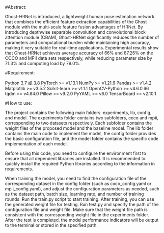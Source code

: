 #Abstract:

Ghost-HRNet is introduced, a lightweight human pose estimation network that combines the efficient feature extraction capabilities of the Ghost module with the multi-scale feature fusion advantages of HRNet. By introducing depthwise separable convolution and convolutional block attention module (CBAM), Ghost-HRNet significantly reduces the number of parameters and computational burden while maintaining high accuracy, making it very suitable for real-time applications. Experimental results show that Ghost-HRNet achieves average accuracy of 66% and 87.26% on the COCO and MPII data sets respectively, while reducing parameter size by 71.3% and computing load by 79.0%.


#Requirement:

Python 3.7 或 3.8
PyTorch >= v1.13.1
NumPy >= v1.21.6
Pandas >= v1.4.2
Matplotlib >= v3.5.2
Scikit-learn >= v1.1.1
OpenCV-Python >= v4.6.0.66
tqdm >= v4.64.0
Pillow >= v9.2.0
PyYAML >= v6.0
TensorBoard >= v2.10.1

#How to use:

The project contains the following main folders: experiments, lib, config, and model. The experiments folder contains two subfolders, coco and mpii, corresponding to two datasets respectively. Each subfolder contains the weight files of the proposed model and the baseline model. The lib folder contains the main code to implement the model, the config folder provides the basic configuration file, and the model folder contains the specific code implementation of each model.

Before using this code, you need to configure the environment first to ensure that all dependent libraries are installed. It is recommended to quickly install the required Python libraries according to the information in requirements.

When training the model, you need to find the configuration file of the corresponding dataset in the config folder (such as coco_config.yaml or mpii_config.yaml), and adjust the configuration parameters as needed, such as the dataset path, batch size, learning rate, and number of training rounds. Run the train.py script to start training. After training, you can use the generated weight file for testing. Run test.py and specify the path of the configuration file and weight file. Make sure that the weight file path is consistent with the corresponding weight file in the experiments folder. After the test is completed, the model performance indicators will be output to the terminal or stored in the specified path.


